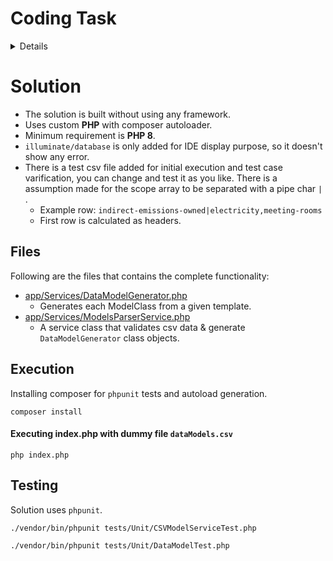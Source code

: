# Coding Task
<details>
<summary>Details</summary>

Let's say that we have a data collection system that requires the creation of models (entities) dynamically based on some csv files provided by the customers. We need to write a template parser that takes an array like the one below, with the type of data collection, and generates a model (entity) class file with the name of the file and path, class name, namespace and table name based on the params in the array: 

```php
[ 
	'scope' => [ 
		'indirect-emissions–owned', 
		'electricity', 
	],
	 'name' => 'meeting-rooms',
] 
```

In this case, the name and the path of the file to be created should be: `Models/IndirectEmissionsOwned/Electricity/MeetingRooms.php`

The namespace should be: `App\Models\IndirectEmissionsOwned\Electricity`

The name of the class should be: `MeetingRooms`

The name of the table should be: `meeting-rooms` 

And this is the template we should parse: 

```php
<?php 
namespace {namespace}; 

use Illuminate\Database\Eloquent\Model; 

class {class_name} extends Model { 

	const TABLE_NAME = {table_name}; 

	public function getTableName(): string {

		 return self::TABLE_NAME;
	} 
} 
```

This task shouldn't take more than 3 hours. Please let us know how long it takes you so we can improve it. You don't need to write any presentation layer, just the code to process the parameters, parse the template, and generate the file, as well as the unit tests. 

Try to write the code as clean as possible. We'll evaluate the application of the relevant coding principles, the coding standards and how scalable, testable and readable the code is. 

When you are done just create a private repo in your own github account and share it with us. Please provide a readme file with an explanation of your implementation and instructions on how to test that it works.
</details>

# Solution

* The solution is built without using any framework.
* Uses custom **PHP** with composer autoloader. 
* Minimum requirement is **PHP 8**.
* `illuminate/database` is only added for IDE display purpose, so it doesn't show any error. 
* There is a test csv file added for initial execution and test case varification, you can change and test it as you
  like. There is a assumption made for the scope array to be separated with a pipe char `|` .
  * Example row: `indirect-emissions-owned|electricity,meeting-rooms`
  * First row is calculated as headers.

## Files
Following are the files that contains the complete functionality:

* [app/Services/DataModelGenerator.php](https://github.com/mubasharkk/planA-task/blob/main/app/Services/DataModelGenerator.php)
  * Generates each ModelClass from a given template.
* [app/Services/ModelsParserService.php](https://github.com/mubasharkk/planA-task/blob/main/app/Services/ModelsParserService.php)
  * A service class that validates csv data & generate `DataModelGenerator` class objects.

## Execution

Installing composer for `phpunit` tests and autoload generation.

```
composer install
```

#### Executing index.php with dummy file `dataModels.csv`

```
php index.php
```

## Testing

Solution uses `phpunit`.

```
./vendor/bin/phpunit tests/Unit/CSVModelServiceTest.php

./vendor/bin/phpunit tests/Unit/DataModelTest.php
```